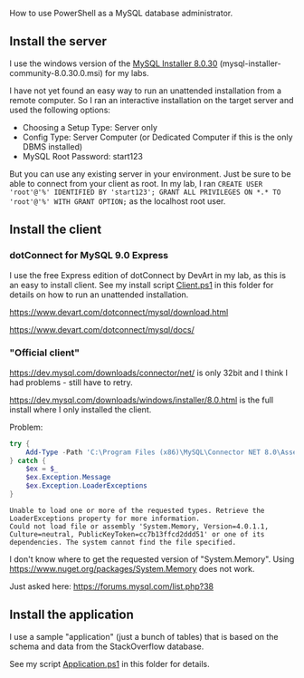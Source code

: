 How to use PowerShell as a MySQL database administrator.

## Install the server

I use the windows version of the [MySQL Installer 8.0.30](https://dev.mysql.com/downloads/installer/) (mysql-installer-community-8.0.30.0.msi) for my labs.

I have not yet found an easy way to run an unattended installation from a remote computer. So I ran an interactive installation on the target server and used the following options:
* Choosing a Setup Type: Server only
* Config Type: Server Computer (or Dedicated Computer if this is the only DBMS installed)
* MySQL Root Password: start123

But you can use any existing server in your environment. Just be sure to be able to connect from your client as root. In my lab, I ran `CREATE USER 'root'@'%' IDENTIFIED BY 'start123'; GRANT ALL PRIVILEGES ON *.* TO 'root'@'%' WITH GRANT OPTION;` as the localhost root user.


## Install the client

### dotConnect for MySQL 9.0 Express

I use the free Express edition of dotConnect by DevArt in my lab, as this is an easy to install client. See my install script [Client.ps1](Client.ps1) in this folder for details on how to run an unattended installation.

https://www.devart.com/dotconnect/mysql/download.html

https://www.devart.com/dotconnect/mysql/docs/


### "Official client"

https://dev.mysql.com/downloads/connector/net/ is only 32bit and I think I had problems - still have to retry.

https://dev.mysql.com/downloads/windows/installer/8.0.html is the full install where I only installed the client.

Problem: 

```powershell
try {
    Add-Type -Path 'C:\Program Files (x86)\MySQL\Connector NET 8.0\Assemblies\v4.5.2\MySql.Data.dll'
} catch {
    $ex = $_
    $ex.Exception.Message
    $ex.Exception.LoaderExceptions
}
```

```
Unable to load one or more of the requested types. Retrieve the LoaderExceptions property for more information.
Could not load file or assembly 'System.Memory, Version=4.0.1.1, Culture=neutral, PublicKeyToken=cc7b13ffcd2ddd51' or one of its dependencies. The system cannot find the file specified.
```

I don't know where to get the requested version of "System.Memory". Using https://www.nuget.org/packages/System.Memory does not work.

Just asked here: https://forums.mysql.com/list.php?38


## Install the application

I use a sample "application" (just a bunch of tables) that is based on the schema and data from the StackOverflow database.

See my script [Application.ps1](Application.ps1) in this folder for details.
